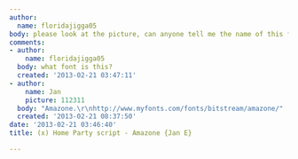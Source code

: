 ```yaml
---
author:
  name: floridajigga05
body: please look at the picture, can anyone tell me the name of this font?
comments:
- author:
    name: floridajigga05
  body: what font is this?
  created: '2013-02-21 03:47:11'
- author:
    name: Jan
    picture: 112311
  body: "Amazone.\r\nhttp://www.myfonts.com/fonts/bitstream/amazone/"
  created: '2013-02-21 08:37:50'
date: '2013-02-21 03:46:40'
title: (x) Home Party script - Amazone {Jan E}

---
```

